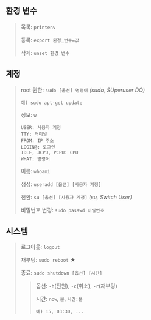 ## 환경 변수 
>목록: `printenv`
>
>등록: `export 환경_변수=값`
> 
>삭제: `unset 환경_변수`

## 계정

>root 권한: `sudo [옵션] 명령어` *(sudo, SUperuser DO)*
>```
>예) sudo apt-get update
>``` 
>정보: `w`
>```
>USER: 사용자 계정
>TTY: 터미널
>FROM: IP 주소
>LOGIN@: 로그인
>IDLE, JCPU, PCPU: CPU
>WHAT: 명령어
>``` 
>이름: `whoami`
> 
>생성: `useradd [옵션] [사용자 계정]`
>
>전환: `su [옵션] [사용자 계정]` *(su, Switch User)*
> 
>비밀번호 변경: `sudo passwd 비밀번호`

## 시스템
>로그아웃: `logout`
>
>재부팅: `sudo reboot` ★
> 
>종료: `sudo shutdown [옵션] [시간]`
>
>>옵션: `-h`(전원), `-c`(취소), `-r`(재부팅)
>> 
>>시간: `now`, `분`, `시간:분`
>>``` 
>>예) 15, 03:30, ...
>>```



